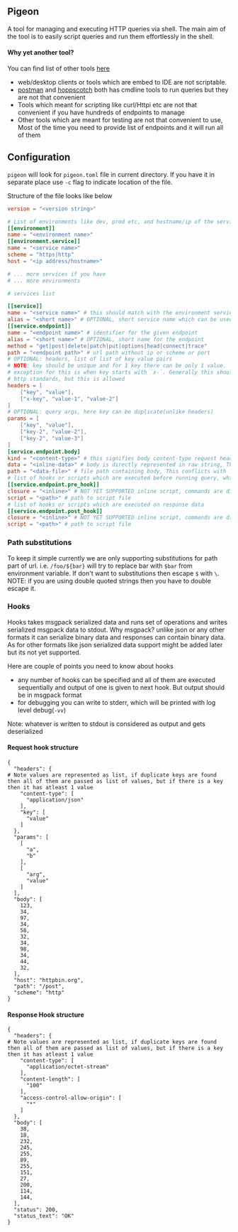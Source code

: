 ## Pigeon

A tool for managing and executing HTTP queries via shell. The main aim of the tool is to easily script queries and run them effortlessly in the shell.

#### Why yet another tool?

You can find list of other tools [here]()
- web/desktop clients  or tools which are embed to IDE are not scriptable.
- [postman](https://www.postman.com/) and [hoppscotch](https://hoppscotch.io/) both has cmdline tools to run queries but they are not that convenient
- Tools which meant for scripting like curl/Httpi etc are not that convenient if you have hundreds of endpoints to manage
- Other tools which are meant for testing are not that convenient to use, Most of the time you need to provide list of endpoints and it will run all of them

## Configuration

`pigeon` will look for `pigeon.toml` file in current directory. If you have it in separate place use `-c` flag to indicate location of the file.

Structure of the file looks like below
```toml
version = "<version string>"

# List of environments like dev, prod etc, and hostname/ip of the service
[[environment]]
name = "<environment name>"
[[environment.service]]
name = "<service name>"
scheme = "https|http"
host = "<ip address/hostname>"

# ... more services if you have
# ... more environments

# services list

[[service]]
name = "<service name>" # this should match with the environment service name
alias = "<short name>" # OPTIONAL, short service name which can be used while querying
[[service.endpoint]]
name = "<endpoint name>" # identifier for the given endpoint
alias = "<short name>" # OPTIONAL, short name for the endpoint
method = "get|post|delete|patch|put|options|head|connect|trace"
path = "<endpoint path>" # url path without ip or scheme or port
# OPTIONAL: headers, list of list of key value pairs
# NOTE: key should be unique and for 1 key there can be only 1 value.
# exception for this is when key starts with `x-`. Generally this should be avoided as per
# http standards, but this is allowed
headers = [
    ["key", "value"],
    ["x-key", "value-1", "value-2"]
]
# OPTIONAL: query args, here key can be duplicate(unlike headers)
params = [
    ["key", "value"],
    ["key-2", "value-2"],
    ["key-2", "value-3"]
]
[service.endpoint.body]
kind = "<content-type>" # this signifies body content-type request headers will be set with given Content-Type
data = "<inline-data>" # body is directly represented in raw string, This conflicts with `path`
path = "<data-file>" # file path containing body, This conflicts with `data`
# list of hooks or scripts which are executed before running query, which can be used to modify headers, body etc
[[service.endpoint.pre_hook]]
closure = "<inline>" # NOT YET SUPPORTED inline script, commands are directly written in string, conflicts with script
script = "<path>" # path to script file
# list of hooks or scripts which are executed on response data
[[service.endpoint.post_hook]]
closure = "<inline>" # NOT YET SUPPORTED inline script, commands are directly written in string, conflicts with script
script = "<path>" # path to script file
```

### Path substitutions

To keep it simple currently we are only supporting substitutions for path part of url.
i.e. `/foo/${bar}` will try to replace bar with `$bar` from environment variable.
If don't want to substitutions then escape `$` with `\`.
NOTE: if you are using double quoted strings then you have to double escape it.


### Hooks

Hooks takes msgpack serialized data and runs set of operations and writes serialized msgpack data to stdout.
Why msgpack? unlike json or any other formats it can serialize binary data and responses can contain binary data.
As for other formats like json serialized data support might be added later but its not yet supported.

Here are couple of points you need to know about hooks

- any number of hooks can be specified and all of them are executed sequentially and output of one is given to next hook. But output should be in msgpack format
- for debugging you can write to stderr, which will be printed with log level debug(`-vv`)

Note: whatever is written to stdout is considered as output and gets deserialized

#### Request hook structure
```
{
  "headers": {
# Note values are represented as list, if duplicate keys are found then all of them are passed as list of values, but if there is a key then it has atleast 1 value
    "content-type": [
      "application/json"
    ],
    "key": [
      "value"
    ]
  },
  "params": [
    [
      "a",
      "b"
    ],
    [
      "arg",
      "value"
    ]
  ],
  "body": [
    123,
    34,
    97,
    34,
    58,
    32,
    34,
    98,
    34,
    44,
    32,
  ],
  "host": "httpbin.org",
  "path": "/post",
  "scheme": "http"
}
```

#### Response Hook structure
```
{
  "headers": {
# Note values are represented as list, if duplicate keys are found then all of them are passed as list of values, but if there is a key then it has atleast 1 value
    "content-type": [
      "application/octet-stream"
    ],
    "content-length": [
      "100"
    ],
    "access-control-allow-origin": [
      "*"
    ]
  },
  "body": [
    38,
    18,
    232,
    245,
    255,
    89,
    255,
    151,
    27,
    200,
    114,
    144,
  ],
  "status": 200,
  "status_text": "OK"
}
```
